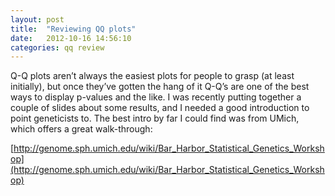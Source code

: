 ```yaml
---
layout: post
title:  "Reviewing QQ plots"
date:   2012-10-16 14:56:10
categories: qq review
---
```


Q-Q plots aren’t always the easiest plots for people to grasp (at least initially), but once they’ve gotten the hang of it Q-Q’s are one of the best ways to display p-values and the like.  I was recently putting together a couple of slides about some results, and I needed a good introduction to point geneticists to.  The best intro by far I could find was from UMich, which offers a great walk-through:

[http://genome.sph.umich.edu/wiki/Bar_Harbor_Statistical_Genetics_Workshop](http://genome.sph.umich.edu/wiki/Bar_Harbor_Statistical_Genetics_Workshop)
